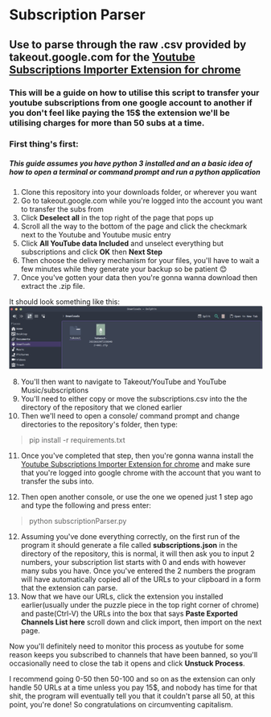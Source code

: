 # Subscription Parser

## Use to parse through the raw .csv provided by takeout.google.com for the [Youtube Subscriptions Importer Extension for chrome](https://chrome.google.com/webstore/detail/subscriptions-importer-fo/dejjakoompaeblngfchggeaballjkmao)

### This will be a guide on how to utilise this script to transfer your youtube subscriptions from one google account to another if you don't feel like paying the 15$ the extension we'll be utilising charges for more than 50 subs at a time.

### First thing's first:

##### This guide assumes you have python 3 installed and an a basic idea of how to open a terminal or command prompt and run a python application

1. Clone this repository into your downloads folder, or wherever you want
2. Go to takeout.google.com while you're logged into the account you want to transfer the subs from
3. Click **Deselect all** in the top right of the page that pops up
4. Scroll all the way to the bottom of the page and click the checkmark next to the Youtube and Youtube music entry
5. Click **All YouTube data Included** and unselect everything but subscriptions and click **OK** then **Next Step**
6. Then choose the delivery mechanism for your files, you'll have to wait a few minutes while they generate your backup so be patient 😊
7. Once you've gotten your data then you're gonna wanna download then extract the .zip file.  

It should look something like this: ![Image of a zipfile that has been extracted](/assets/zipExtracted.png)

8. You'll then want to navigate to Takeout/YouTube and YouTube Music/subscriptions
9. You'll need to either copy or move the subscriptions.csv into the the directory of the repository that we cloned earlier
10. Then we'll need to open a console/ command prompt and change directories to the repository's folder, then type:

> pip install -r requirements.txt

11. Once you've completed that step, then you're gonna wanna install the [Youtube Subscriptions Importer Extension for chrome](https://chrome.google.com/webstore/detail/subscriptions-importer-fo/dejjakoompaeblngfchggeaballjkmao) and make sure that you're logged into google chrome with the account that you want to transfer the subs into.

11. Then open another console, or use the one we opened just 1 step ago and type the following and press enter:

> python subscriptionParser.py  

12. Assuming you've done everything correctly, on the first run of the program it should generate a file called **subscriptions.json** in the directory of the repository, this is normal, it will then ask you to input 2 numbers, your subscription list starts with 0 and ends with however many subs you have. Once you've entered the 2 numbers the program will have automatically copied all of the URLs to your clipboard in a form that the extension can parse.
13. Now that we have our URLs, click the extension you installed earlier(usually under the puzzle piece in the top right corner of chrome) and paste(Ctrl-V) the URLs into the box that says **Paste Exported Channels List here** scroll down and click import, then import on the next page.  

Now you'll definitely need to monitor this process as youtube for some reason keeps you subscribed to channels that have been banned, so you'll occasionally need to close the tab it opens and click **Unstuck Process**.

I recommend going 0-50 then 50-100 and so on as the extension can only handle 50 URLs at a time unless you pay 15$, and nobody has time for that shit, the program will eventually tell you that it couldn't parse all 50, at this point, you're done! So congratulations on circumventing capitalism.
